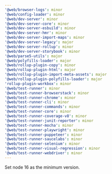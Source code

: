 ```yaml
---
'@web/browser-logs': minor
'@web/config-loader': minor
'@web/dev-server': minor
'@web/dev-server-core': minor
'@web/dev-server-esbuild': minor
'@web/dev-server-hmr': minor
'@web/dev-server-import-maps': minor
'@web/dev-server-legacy': major
'@web/dev-server-rollup': minor
'@web/dev-server-storybook': minor
'@web/parse5-utils': major
'@web/polyfills-loader': major
'@web/rollup-plugin-copy': minor
'@web/rollup-plugin-html': major
'@web/rollup-plugin-import-meta-assets': major
'@web/rollup-plugin-polyfills-loader': major
'rollup-plugin-workbox': minor
'@web/test-runner': minor
'@web/test-runner-browserstack': minor
'@web/test-runner-chrome': minor
'@web/test-runner-cli': minor
'@web/test-runner-commands': minor
'@web/test-runner-core': minor
'@web/test-runner-coverage-v8': minor
'@web/test-runner-junit-reporter': minor
'@web/test-runner-mocha': minor
'@web/test-runner-playwright': minor
'@web/test-runner-puppeteer': minor
'@web/test-runner-saucelabs': minor
'@web/test-runner-selenium': minor
'@web/test-runner-visual-regression': minor
'@web/test-runner-webdriver': minor
---
```


Set node 16 as the minimum version.
